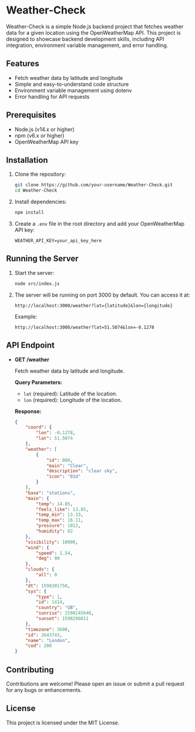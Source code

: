 # Weather-Check

Weather-Check is a simple Node.js backend project that fetches weather data for a given location using the OpenWeatherMap API. This project is designed to showcase backend development skills, including API integration, environment variable management, and error handling.

## Features

- Fetch weather data by latitude and longitude
- Simple and easy-to-understand code structure
- Environment variable management using dotenv
- Error handling for API requests

## Prerequisites

- Node.js (v14.x or higher)
- npm (v6.x or higher)
- OpenWeatherMap API key

## Installation

1. Clone the repository:
    ```bash
    git clone https://github.com/your-username/Weather-Check.git
    cd Weather-Check
    ```

2. Install dependencies:
    ```bash
    npm install
    ```

3. Create a `.env` file in the root directory and add your OpenWeatherMap API key:
    ```plaintext
    WEATHER_API_KEY=your_api_key_here
    ```

## Running the Server

1. Start the server:
    ```bash
    node src/index.js
    ```

2. The server will be running on port 3000 by default. You can access it at:
    ```
    http://localhost:3000/weather?lat={latitude}&lon={longitude}
    ```

    Example:
    ```
    http://localhost:3000/weather?lat=51.5074&lon=-0.1278
    ```

## API Endpoint

- **GET /weather**

    Fetch weather data by latitude and longitude.

    **Query Parameters:**
    - `lat` (required): Latitude of the location.
    - `lon` (required): Longitude of the location.

    **Response:**
    ```json
    {
        "coord": {
            "lon": -0.1278,
            "lat": 51.5074
        },
        "weather": [
            {
                "id": 800,
                "main": "Clear",
                "description": "clear sky",
                "icon": "01d"
            }
        ],
        "base": "stations",
        "main": {
            "temp": 14.85,
            "feels_like": 13.85,
            "temp_min": 13.33,
            "temp_max": 16.11,
            "pressure": 1012,
            "humidity": 82
        },
        "visibility": 10000,
        "wind": {
            "speed": 1.54,
            "deg": 90
        },
        "clouds": {
            "all": 0
        },
        "dt": 1598301750,
        "sys": {
            "type": 1,
            "id": 1414,
            "country": "GB",
            "sunrise": 1598245640,
            "sunset": 1598296611
        },
        "timezone": 3600,
        "id": 2643743,
        "name": "London",
        "cod": 200
    }
    ```

## Contributing

Contributions are welcome! Please open an issue or submit a pull request for any bugs or enhancements.

## License

This project is licensed under the MIT License.
